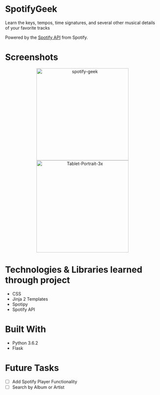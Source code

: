 # SpotifyGeek
Learn the keys, tempos, time signatures, and several other musical details of your favorite tracks

Powered by the [Spotify API](https://developer.spotify.com/) from Spotify.

# Screenshots
<div align="center">
  <img src="https://i.ibb.co/6Ncgktw/spotify-geek.png" alt="spotify-geek" border="0" height="300">
  <img src="https://i.ibb.co/XXCb3XJ/Tablet-Portrait-3x.png" alt="Tablet-Portrait-3x" border="0" height="300">
</div>

# Technologies & Libraries learned through project 
- CSS
- Jinja 2 Templates
- Spotipy
- Spotify API

# Built With
- Python 3.6.2
- Flask 

# Future Tasks
- [ ] Add Spotify Player Functionality
- [ ] Search by Album or Artist
